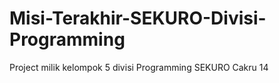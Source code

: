 # Misi-Terakhir-SEKURO-Divisi-Programming
Project milik kelompok 5 divisi Programming SEKURO Cakru 14
